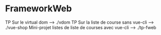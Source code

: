 # FrameworkWeb

TP Sur le virtual dom --> ./vdom
TP Sur la liste de course sans vue-cli --> ./vue-shop
Mini-projet listes de liste de courses avec vue-cli  --> ./tp-fweb